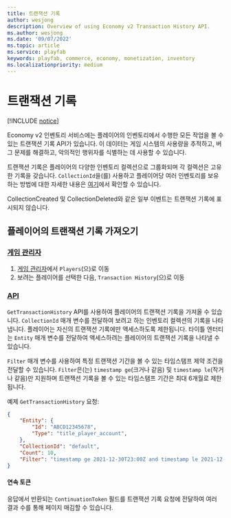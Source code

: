 ```yaml
---
title: 트랜잭션 기록
author: wesjong
description: Overview of using Economy v2 Transaction History API.
ms.author: wesjong
ms.date: '09/07/2022'
ms.topic: article
ms.service: playfab
keywords: playfab, commerce, economy, monetization, inventory
ms.localizationpriority: medium
---
```


# 트랜잭션 기록

[!INCLUDE [notice](../../../includes/_economy-release.md)]

Economy v2 인벤토리 서비스에는 플레이어의 인벤토리에서 수행한 모든 작업을 볼 수 있는 트랜잭션 기록 API가 있습니다. 이 데이터는 게임 시스템의 사용량을 추적하고, 버그 문제를 해결하고, 악의적인 행위자를 식별하는 데 사용할 수 있습니다.

트랜잭션 기록은 플레이어의 다양한 인벤토리 컬렉션으로 그룹화되며 각 컬렉션은 고유한 기록을 갖습니다. `CollectionId`을(를) 사용하고 플레이어당 여러 인벤토리를 보유하는 방법에 대한 자세한 내용은 [여기](collections.md)에서 확인할 수 있습니다.

CollectionCreated 및 CollectionDeleted와 같은 일부 이벤트는 트랜잭션 기록에 표시되지 않습니다.

## 플레이어의 트랜잭션 기록 가져오기

### [게임 관리자](#tab/transaction-history-game-manager)

1. [게임 관리자](../../../gamemanager/index.md)에서 `Players`(으)로 이동
2. 보려는 플레이어를 선택한 다음, `Transaction History`(으)로 이동

### [API](#tab/transaction-history-api)

`GetTransactionHistory` API를 사용하여 플레이어의 트랜잭션 기록을 가져올 수 있습니다. `CollectionId` 매개 변수를 전달하여 보려고 하는 인벤토리 컬렉션의 기록을 나타냅니다. 플레이어는 자신의 트랜잭션 기록에만 액세스하도록 제한됩니다. 타이틀 엔터티는 `Entity` 매개 변수를 전달하여 액세스하려는 플레이어의 트랜잭션 기록을 나타낼 수 있습니다.

`Filter` 매개 변수를 사용하여 특정 트랜잭션 기간을 볼 수 있는 타임스탬프 제약 조건을 전달할 수 있습니다. `Filter`은(는) `timestamp ge`(크거나 같음) 및 `timestamp le`(작거나 같음)만 지원하며 트랜잭션 기록을 볼 수 있는 타임스탬프 기간은 최대 6개월로 제한됩니다.

예제 `GetTransactionHistory` 요청:

```json
{
    "Entity": {
        "Id": "ABCD12345678",
        "Type": "title_player_account",
    },
    "CollectionId": "default",
    "Count": 10,
    "Filter": "timestamp ge 2021-12-30T23:00Z and timestamp le 2021-12-31T23:00Z"
}
```

#### 연속 토큰

응답에서 반환되는 `ContinuationToken` 필드를 트랜잭션 기록 요청에 전달하여 여러 결과 수를 통해 페이지 매김할 수 있습니다.
